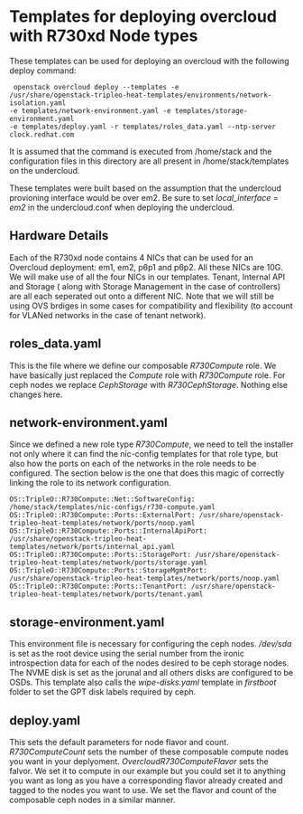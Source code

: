 # Templates for deploying overcloud with R730xd Node types

These templates can be used for deploying an overcloud with the following deploy
command:
```
 openstack overcloud deploy --templates -e
/usr/share/openstack-tripleo-heat-templates/environments/network-isolation.yaml
-e templates/network-environment.yaml -e templates/storage-environment.yaml 
-e templates/deploy.yaml -r templates/roles_data.yaml --ntp-server clock.redhat.com
```

It is assumed that the command is executed from /home/stack and the
configuration files in this directory are all present in /home/stack/templates
on the undercloud.

These templates were built based on the assumption that the undercloud
provioning interface would be over em2. Be sure to set *local_interface = em2*
in the undercloud.conf when deploying the undercloud.

## Hardware Details

Each of the R730xd node contains 4 NICs that can be used for an Overcloud
deployment: em1, em2, p6p1 and p6p2. All these NICs are 10G. We will make use of
all the four NICs in our templates. Tenant, Internal API and Storage ( along
with Storage Management in the case of controllers) are all each seperated out
onto a different NIC. Note that we will still be using OVS brdiges in some cases
for compatibility and flexibility (to account for VLANed networks in the case of
tenant network).

## roles_data.yaml

This is the file where we define our composable *R730Compute* role. We have
basically just replaced the *Compute* role with *R730Compute* role. For ceph
nodes we replace *CephStorage* with *R730CephStorage*. Nothing else
changes here.

## network-environment.yaml

Since we defined a new role type *R730Compute*, we need to tell the installer
not only where it can find the nic-config templates for that role type, but also 
how the ports on each of the networks in the role needs to be configured. The
section below is the one that does this magic of correctly linking the role to
its network configuration.

```
OS::TripleO::R730Compute::Net::SoftwareConfig: /home/stack/templates/nic-configs/r730-compute.yaml
OS::TripleO::R730Compute::Ports::ExternalPort: /usr/share/openstack-tripleo-heat-templates/network/ports/noop.yaml
OS::TripleO::R730Compute::Ports::InternalApiPort: /usr/share/openstack-tripleo-heat-templates/network/ports/internal_api.yaml
OS::TripleO::R730Compute::Ports::StoragePort: /usr/share/openstack-tripleo-heat-templates/network/ports/storage.yaml
OS::TripleO::R730Compute::Ports::StorageMgmtPort: /usr/share/openstack-tripleo-heat-templates/network/ports/noop.yaml
OS::TripleO::R730Compute::Ports::TenantPort: /usr/share/openstack-tripleo-heat-templates/network/ports/tenant.yaml
```
## storage-environment.yaml

This environment file is necessary for configuring the ceph nodes. */dev/sda* is
set as the root device using the serial number from the ironic introspection
data for each of the nodes desired to be ceph storage nodes. The NVME disk is
set as the jorunal and all others disks are configured to be OSDs. This template
also calls the *wipe-disks.yaml* template in *firstboot* folder to set the GPT
disk labels required by ceph.

## deploy.yaml

This sets the default parameters for node flavor and count. *R730ComputeCount*
sets the number of these composable compute nodes you want in your deplyoment.
*OvercloudR730ComputeFlavor* sets the falvor. We set it to compute in our
example but you could set it to anything you want as long as you have a
corresponding flavor already created and tagged to the nodes you want to use. We
set the flavor and count of the composable ceph nodes in a similar manner.

